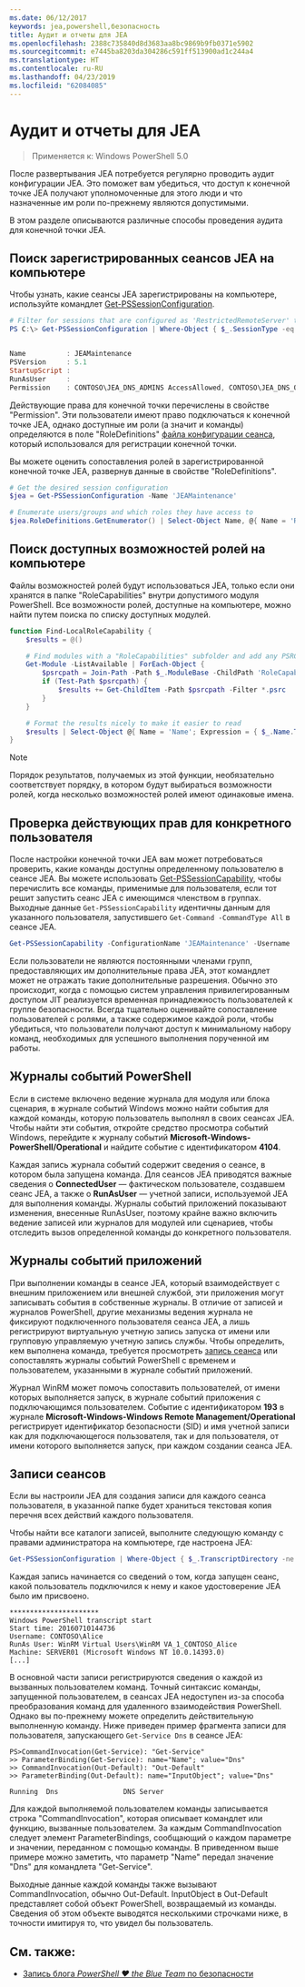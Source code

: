 ```yaml
---
ms.date: 06/12/2017
keywords: jea,powershell,безопасность
title: Аудит и отчеты для JEA
ms.openlocfilehash: 2388c735840d8d3683aa8bc9869b9fb0371e5902
ms.sourcegitcommit: e7445ba8203da304286c591ff513900ad1c244a4
ms.translationtype: HT
ms.contentlocale: ru-RU
ms.lasthandoff: 04/23/2019
ms.locfileid: "62084085"
---
```

# <a name="auditing-and-reporting-on-jea"></a>Аудит и отчеты для JEA

> Применяется к: Windows PowerShell 5.0

После развертывания JEA потребуется регулярно проводить аудит конфигурации JEA.
Это поможет вам убедиться, что доступ к конечной точке JEA получают уполномоченные для этого люди и что назначенные им роли по-прежнему являются допустимыми.

В этом разделе описываются различные способы проведения аудита для конечной точки JEA.

## <a name="find-registered-jea-sessions-on-a-machine"></a>Поиск зарегистрированных сеансов JEA на компьютере

Чтобы узнать, какие сеансы JEA зарегистрированы на компьютере, используйте командлет [Get-PSSessionConfiguration](https://msdn.microsoft.com/powershell/reference/5.1/microsoft.powershell.core/get-pssessionconfiguration).

```powershell
# Filter for sessions that are configured as 'RestrictedRemoteServer' to find JEA-like session configurations
PS C:\> Get-PSSessionConfiguration | Where-Object { $_.SessionType -eq 'RestrictedRemoteServer' }


Name          : JEAMaintenance
PSVersion     : 5.1
StartupScript :
RunAsUser     :
Permission    : CONTOSO\JEA_DNS_ADMINS AccessAllowed, CONTOSO\JEA_DNS_OPERATORS AccessAllowed, CONTOSO\JEA_DNS_AUDITORS AccessAllowed
```

Действующие права для конечной точки перечислены в свойстве "Permission".
Эти пользователи имеют право подключаться к конечной точке JEA, однако доступные им роли (а значит и команды) определяются в поле "RoleDefinitions" [файла конфигурации сеанса](session-configurations.md), который использовался для регистрации конечной точки.

Вы можете оценить сопоставления ролей в зарегистрированной конечной точке JEA, развернув данные в свойстве "RoleDefinitions".

```powershell
# Get the desired session configuration
$jea = Get-PSSessionConfiguration -Name 'JEAMaintenance'

# Enumerate users/groups and which roles they have access to
$jea.RoleDefinitions.GetEnumerator() | Select-Object Name, @{ Name = 'Role Capabilities'; Expression = { $_.Value.RoleCapabilities } }
```

## <a name="find-available-role-capabilities-on-the-machine"></a>Поиск доступных возможностей ролей на компьютере

Файлы возможностей ролей будут использоваться JEA, только если они хранятся в папке "RoleCapabilities" внутри допустимого модуля PowerShell.
Все возможности ролей, доступные на компьютере, можно найти путем поиска по списку доступных модулей.

```powershell
function Find-LocalRoleCapability {
    $results = @()

    # Find modules with a "RoleCapabilities" subfolder and add any PSRC files to the result set
    Get-Module -ListAvailable | ForEach-Object {
        $psrcpath = Join-Path -Path $_.ModuleBase -ChildPath 'RoleCapabilities'
        if (Test-Path $psrcpath) {
            $results += Get-ChildItem -Path $psrcpath -Filter *.psrc
        }
    }

    # Format the results nicely to make it easier to read
    $results | Select-Object @{ Name = 'Name'; Expression = { $_.Name.TrimEnd('.psrc') }}, @{ Name = 'Path'; Expression = { $_.FullName }} | Sort-Object Name
}
```

> [!NOTE]
> Порядок результатов, получаемых из этой функции, необязательно соответствует порядку, в котором будут выбираться возможности ролей, когда несколько возможностей ролей имеют одинаковые имена.

## <a name="check-effective-rights-for-a-specific-user"></a>Проверка действующих прав для конкретного пользователя

После настройки конечной точки JEA вам может потребоваться проверить, какие команды доступны определенному пользователю в сеансе JEA.
Вы можете использовать [Get-PSSessionCapability](https://msdn.microsoft.com/powershell/reference/5.1/microsoft.powershell.core/Get-PSSessionCapability), чтобы перечислить все команды, применимые для пользователя, если тот решит запустить сеанс JEA с имеющимся членством в группах.
Выходные данные `Get-PSSessionCapability` идентичны данным для указанного пользователя, запустившего `Get-Command -CommandType All` в сеансе JEA.

```powershell
Get-PSSessionCapability -ConfigurationName 'JEAMaintenance' -Username 'CONTOSO\Alice'
```

Если пользователи не являются постоянными членами групп, предоставляющих им дополнительные права JEA, этот командлет может не отражать такие дополнительные разрешения.
Обычно это происходит, когда с помощью систем управления привилегированным доступом JIT реализуется временная принадлежность пользователей к группе безопасности.
Всегда тщательно оценивайте сопоставление пользователей с ролями, а также содержимое каждой роли, чтобы убедиться, что пользователи получают доступ к минимальному набору команд, необходимых для успешного выполнения порученной им работы.

## <a name="powershell-event-logs"></a>Журналы событий PowerShell

Если в системе включено ведение журнала для модуля или блока сценария, в журнале событий Windows можно найти события для каждой команды, которую пользователь выполнял в своих сеансах JEA.
Чтобы найти эти события, откройте средство просмотра событий Windows, перейдите к журналу событий **Microsoft-Windows-PowerShell/Operational** и найдите событие с идентификатором **4104**.

Каждая запись журнала событий содержит сведения о сеансе, в котором была запущена команда.
Для сеансов JEA приводятся важные сведения о **ConnectedUser** — фактическом пользователе, создавшем сеанс JEA, а также о **RunAsUser** — учетной записи, используемой JEA для выполнения команды.
Журналы событий приложений показывают изменения, внесенные RunAsUser, поэтому крайне важно включить ведение записей или журналов для модулей или сценариев, чтобы отследить вызов определенной команды до конкретного пользователя.

## <a name="application-event-logs"></a>Журналы событий приложений

При выполнении команды в сеансе JEA, который взаимодействует с внешним приложением или внешней службой, эти приложения могут записывать события в собственные журналы.
В отличие от записей и журналов PowerShell, другие механизмы ведения журнала не фиксируют подключенного пользователя сеанса JEA, а лишь регистрируют виртуальную учетную запись запуска от имени или групповую управляемую учетную запись службы.
Чтобы определить, кем выполнена команда, требуется просмотреть [запись сеанса](#session-transcripts) или сопоставлять журналы событий PowerShell с временем и пользователем, указанными в журнале событий приложений.

Журнал WinRM может помочь сопоставить пользователей, от имени которых выполняется запуск, в журнале событий приложения с подключающимся пользователем.
Событие с идентификатором **193** в журнале **Microsoft-Windows-Windows Remote Management/Operational** регистрирует идентификатор безопасности (SID) и имя учетной записи как для подключающегося пользователя, так и для пользователя, от имени которого выполняется запуск, при каждом создании сеанса JEA.

## <a name="session-transcripts"></a>Записи сеансов

Если вы настроили JEA для создания записи для каждого сеанса пользователя, в указанной папке будет храниться текстовая копия перечня всех действий каждого пользователя.

Чтобы найти все каталоги записей, выполните следующую команду с правами администратора на компьютере, где настроена JEA:

```powershell
Get-PSSessionConfiguration | Where-Object { $_.TranscriptDirectory -ne $null } | Format-Table Name, TranscriptDirectory
```

Каждая запись начинается со сведений о том, когда запущен сеанс, какой пользователь подключился к нему и какое удостоверение JEA было им присвоено.

```
**********************
Windows PowerShell transcript start
Start time: 20160710144736
Username: CONTOSO\Alice
RunAs User: WinRM Virtual Users\WinRM VA_1_CONTOSO_Alice
Machine: SERVER01 (Microsoft Windows NT 10.0.14393.0)
[...]
```

В основной части записи регистрируются сведения о каждой из вызванных пользователем команд.
Точный синтаксис команды, запущенной пользователем, в сеансах JEA недоступен из-за способа преобразования команд для удаленного взаимодействия PowerShell. Однако вы по-прежнему можете определить действительную выполненную команду.
Ниже приведен пример фрагмента записи для пользователя, запускающего `Get-Service Dns` в сеансе JEA:

```
PS>CommandInvocation(Get-Service): "Get-Service"
>> ParameterBinding(Get-Service): name="Name"; value="Dns"
>> CommandInvocation(Out-Default): "Out-Default"
>> ParameterBinding(Out-Default): name="InputObject"; value="Dns"

Running  Dns                DNS Server
```

Для каждой выполняемой пользователем команды записывается строка "CommandInvocation", которая описывает командлет или функцию, вызванные пользователем.
За каждым CommandInvocation следует элемент ParameterBindings, сообщающий о каждом параметре и значении, переданном с помощью команды.
В приведенном выше примере можно заметить, что параметр "Name" передал значение "Dns" для командлета "Get-Service".

Выходные данные каждой команды также вызывают CommandInvocation, обычно Out-Default.
InputObject в Out-Default представляет собой объект PowerShell, возвращаемый из команды.
Сведения об этом объекте выводятся несколькими строчками ниже, в точности имитируя то, что увидел бы пользователь.

## <a name="see-also"></a>См. также:

- [Запись блога *PowerShell ♥ the Blue Team* по безопасности](https://blogs.msdn.microsoft.com/powershell/2015/06/09/powershell-the-blue-team/)
